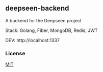## deepseen-backend

A backend for the Deepseen project

Stack: Golang, Fiber, MongoDB, Redis, JWT

DEV: http://localhost:1337

### License
[MIT](LICENSE)
